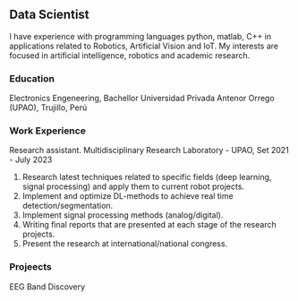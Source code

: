 ## Data Scientist
I have experience with programming languages python, matlab, C++ in applications related to Robotics, Artificial Vision and IoT. My interests are focused in artificial intelligence, robotics and academic research.

### Education
Electronics Engeneering, Bachellor
Universidad Privada Antenor Orrego (UPAO), Trujillo, Perú

### Work Experience
Research assistant. Multidisciplinary Research Laboratory - UPAO, Set 2021 - July 2023
1. Research latest techniques related to specific fields (deep learning, signal processing) and apply them to current robot projects.
2. Implement and optimize DL-methods to achieve real time detection/segmentation.
3. Implement signal processing methods (analog/digital).
4. Writing final reports that are presented at each stage of the research projects.
5. Present the research at international/national congress.

### Projeects
EEG Band Discovery
